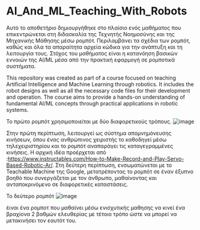 # AI_And_ML_Teaching_With_Robots
Αυτό το αποθετήριο δημιουργήθηκε στο πλαίσιο ενός μαθήματος που επικεντρώνεται στη διδασκαλία της Τεχνητής Νοημοσύνης και της Μηχανικής Μάθησης μέσω ρομπότ. Περιλαμβάνει τα σχέδια των ρομπότ, καθώς και όλα τα απαραίτητα αρχεία κώδικα για την ανάπτυξη και τη λειτουργία τους. Στόχος του μαθήματος είναι η κατανόηση βασικών εννοιών της AI/ML μέσα από την πρακτική εφαρμογή σε ρομποτικά συστήματα.

This repository was created as part of a course focused on teaching Artificial Intelligence and Machine Learning through robotics. It includes the robot designs as well as all the necessary code files for their development and operation. The course aims to provide a hands-on understanding of fundamental AI/ML concepts through practical applications in robotic systems.

Το πρώτο ρομπότ χρησιμοποιείται με δύο διαφορετικούς τρόπους. ![image](https://github.com/user-attachments/assets/9bf80c67-d357-4acc-a4a2-cf1b6cdcbacd)

Στην πρώτη περίπτωση, λειτουργεί ως σύστημα απομνημόνευσης κινήσεων, όπου ένας ανθρώπινος χειριστής το καθοδηγεί μέσω τηλεχειριστηρίου και το ρομπότ αναπαράγει τις καταγεγραμμένες κινήσεις. Η αρχική ιδέα προέρχεται από :https://www.instructables.com/How-to-Make-Record-and-Play-Servo-Based-Robotic-Ar/.  Στη δεύτερη περίπτωση, ενσωματώνεται με το Teachable Machine της Google, μετατρέποντας το ρομπότ σε έναν έξυπνο βοηθό που συνεργάζεται με τον άνθρωπο, μαθαίνοντας και ανταποκρινόμενο σε διαφορετικές καταστάσεις.

Το δεύτερο ρομπότ ![image](https://github.com/user-attachments/assets/2fc73cfb-4c74-4fd4-ae43-87a6838ba333)

έιναι ένα ρομποτ που μαθαίνει μέσω ενισχυτικής μαθησης να κινεί ένα βραχίονα 2 βαθμών ελευθερίας με τέτοιο τρόπο ώστε να μπορεί να μετακινήσει τον εαυτότ του. 
